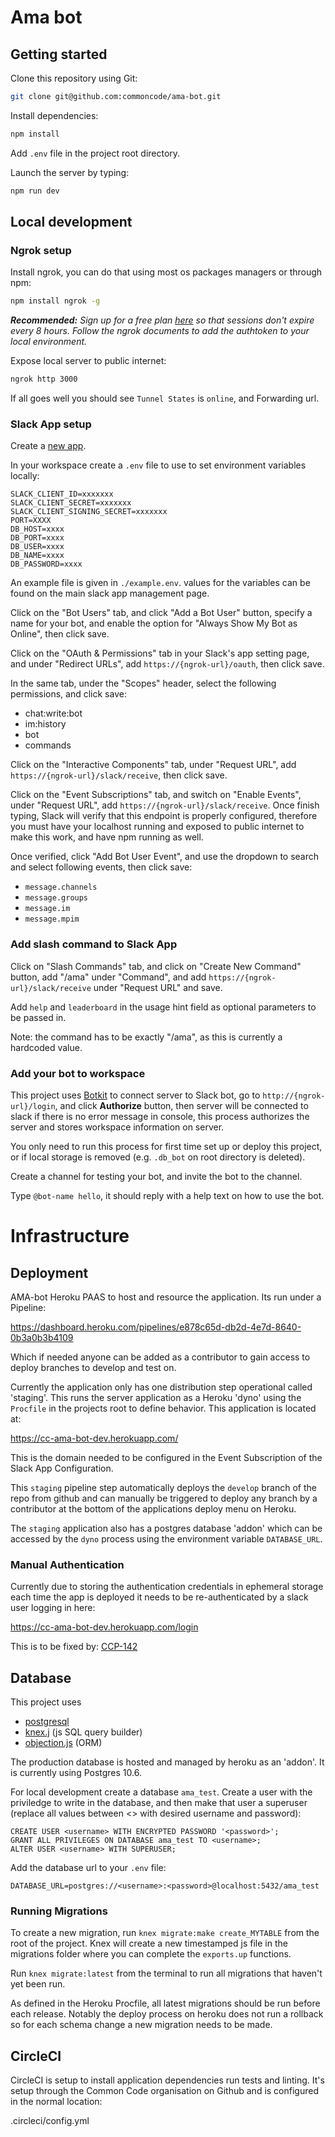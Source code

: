 # Ama bot

## Getting started

Clone this repository using Git:

```bash
git clone git@github.com:commoncode/ama-bot.git
```

Install dependencies:

```bash
npm install
```

Add `.env` file in the project root directory.

Launch the server by typing:

```bash
npm run dev
```

## Local development

### Ngrok setup

Install ngrok, you can do that using most os packages managers or through npm:

```bash
npm install ngrok -g
```

_**Recommended:** Sign up for a free plan [here](https://dashboard.ngrok.com/user/signup) so that sessions don't expire every 8 hours. Follow the ngrok documents to add the authtoken to your local environment._

Expose local server to public internet:

```bash
ngrok http 3000
```

If all goes well you should see `Tunnel States` is `online`, and Forwarding url.

### Slack App setup

Create a [new app](https://api.slack.com/apps?new_app=1).

In your workspace create a `.env` file to use to set environment variables locally:

```
SLACK_CLIENT_ID=xxxxxxx
SLACK_CLIENT_SECRET=xxxxxxx
SLACK_CLIENT_SIGNING_SECRET=xxxxxxx
PORT=XXXX
DB_HOST=xxxx
DB_PORT=xxxx
DB_USER=xxxx
DB_NAME=xxxx
DB_PASSWORD=xxxx
```

An example file is given in `./example.env`. values for the variables can be found
on the main slack app management page.

Click on the "Bot Users" tab, and click "Add a Bot User" button, specify a name for
your bot, and enable the option for "Always Show My Bot as Online", then click save.

Click on the "OAuth & Permissions" tab in your Slack's app setting page, and under
"Redirect URLs", add `https://{ngrok-url}/oauth`, then click save.

In the same tab, under the "Scopes" header, select the following permissions, and
click save:

- chat:write:bot
- im:history
- bot
- commands

Click on the "Interactive Components" tab, under "Request URL",
add `https://{ngrok-url}/slack/receive`, then click save.

Click on the "Event Subscriptions" tab, and switch on "Enable Events",
under "Request URL", add `https://{ngrok-url}/slack/receive`. Once finish typing,
Slack will verify that this endpoint is properly configured, therefore you must have your localhost running and exposed to public internet to make this work, and have npm running as well.

Once verified, click "Add Bot User Event", and use the dropdown to search and select following events, then click save:

- `message.channels`
- `message.groups`
- `message.im`
- `message.mpim`

### Add slash command to Slack App

Click on "Slash Commands" tab, and click on "Create New Command" button,
add "/ama" under "Command", and add `https://{ngrok-url}/slack/receive` under "Request URL" and save.

Add `help` and `leaderboard` in the usage hint field as optional parameters to be passed in.

Note: the command has to be exactly "/ama", as this is currently a hardcoded value.

### Add your bot to workspace

This project uses [Botkit](https://botkit.ai/docs/readme-slack.html) to connect server to Slack bot,
go to `http://{ngrok-url}/login`, and click **Authorize** button, then server will be connected to slack
if there is no error message in console, this process authorizes the server and stores workspace information on server.

You only need to run this process for first time set up or deploy this project, or if local storage is removed
(e.g. `.db_bot` on root directory is deleted).

Create a channel for testing your bot, and invite the bot to the channel.

Type `@bot-name hello`, it should reply with a help text on how to use the bot.

# Infrastructure

## Deployment

AMA-bot Heroku PAAS to host and resource the application. Its run under a Pipeline:

https://dashboard.heroku.com/pipelines/e878c65d-db2d-4e7d-8640-0b3a0b3b4109

Which if needed anyone can be added as a contributor to gain access to deploy branches to develop and test on.

Currently the application only has one distribution step operational called 'staging'. This runs the server
application as a Heroku 'dyno' using the `Procfile` in the projects root to define behavior. This application is
located at:

https://cc-ama-bot-dev.herokuapp.com/

This is the domain needed to be configured in the Event Subscription of the Slack App Configuration.

This `staging` pipeline step automatically deploys the `develop` branch of the repo from github and can manually
be triggered to deploy any branch by a contributor at the bottom of the applications deploy menu on Heroku.

The `staging` application also has a postgres database 'addon' which can be accessed by the `dyno` process using the
environment variable `DATABASE_URL`.

### Manual Authentication

Currently due to storing the authentication credentials in ephemeral storage each time the app is deployed it needs
to be re-authenticated by a slack user logging in here:

https://cc-ama-bot-dev.herokuapp.com/login

This is to be fixed by: [CCP-142](https://commoncode.atlassian.net/browse/CCP-142)

## Database

This project uses

- [postgresql](https://www.postgresql.org/docs/10/app-psql.html)
- [knex.j](https://knexjs.org/) (js SQL query builder)
- [objection.js](http://vincit.github.io/objection.js/) (ORM)

The production database is hosted and managed by heroku as an 'addon'. It is currently using Postgres 10.6.

For local development create a database `ama_test`. 
Create a user with the priviledge to write in the database, and then make that user a
superuser (replace all values between <> with desired username and password):

```
CREATE USER <username> WITH ENCRYPTED PASSWORD '<password>';
GRANT ALL PRIVILEGES ON DATABASE ama_test TO <username>;
ALTER USER <username> WITH SUPERUSER;
```

Add the database url to your `.env` file:

```
DATABASE_URL=postgres://<username>:<password>@localhost:5432/ama_test
```

### Running Migrations

To create a new migration, run `knex migrate:make create_MYTABLE` from the root of the project. 
Knex will create a new timestamped js file in the migrations folder where you can complete the `exports.up` functions.

Run `knex migrate:latest` from the terminal to run all migrations that haven't yet been run.

As defined in the Heroku Procfile, all latest migrations should be run before each release. Notably the deploy
process on heroku does not run a rollback so for each schema change a new migration needs to be made.

## CircleCI

CircleCI is setup to install application dependencies run tests and linting.
It's setup through the Common Code organisation on Github and is configured in the
normal location:

.circleci/config.yml
